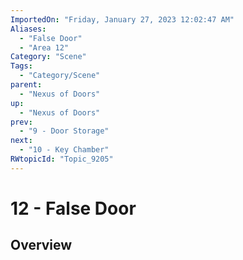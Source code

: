 ```yaml
---
ImportedOn: "Friday, January 27, 2023 12:02:47 AM"
Aliases:
  - "False Door"
  - "Area 12"
Category: "Scene"
Tags:
  - "Category/Scene"
parent:
  - "Nexus of Doors"
up:
  - "Nexus of Doors"
prev:
  - "9 - Door Storage"
next:
  - "10 - Key Chamber"
RWtopicId: "Topic_9205"
---
```

# 12 - False Door
## Overview
